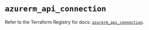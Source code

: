 # `azurerm_api_connection`

Refer to the Terraform Registry for docs: [`azurerm_api_connection`](https://registry.terraform.io/providers/hashicorp/azurerm/4.43.0/docs/resources/api_connection).
